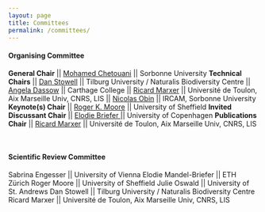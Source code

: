```yaml
---
layout: page
title: Committees
permalink: /committees/
--- 
```

 
#### Organising Committee   

**General Chair**       || [Mohamed Chetouani](mailto:mohamed.chetouani@sorbonne-universite.fr)          ||       Sorbonne University
**Technical Chairs**    || [Dan Stowell](mailto:dan.stowell@qmul.ac.uk)          ||       Tilburg University / Naturalis Biodiversity Centre
                        || [Angela Dassow](mailto:adassow@carthage.edu)          ||       Carthage College
                        || [Ricard Marxer](mailto:ricard.marxer@lis-lab.fr)      ||       Université de Toulon, Aix Marseille Univ, CNRS, LIS
                        || [Nicolas Obin](mailto:nicolas.obin@sorbonne-universite.fr)      ||      IRCAM, Sorbonne University   
**Keynote(s) Chair**    || [Roger K. Moore](mailto:r.k.moore@sheffield.ac.uk)    ||       University of Sheffield
**Invited Discussant Chair**         || [Elodie Briefer ](mailto:julian.hough@qmul.ac.uk)        ||      University of Copenhagen
**Publications Chair**  || [Ricard Marxer](mailto:ricard.marxer@lis-lab.fr)      ||       Université de Toulon, Aix Marseille Univ, CNRS, LIS
 




<br/>  
  
#### Scientific Review Committee

Sabrina Engesser   ||   University of Vienna 
Elodie Mandel-Briefer     ||    ETH Zürich
Roger Moore        ||    University of Sheffield
Julie Oswald       ||    University of St. Andrews
Dan Stowell        ||    Tilburg University / Naturalis Biodiversity Centre
Ricard Marxer      ||    Université de Toulon, Aix Marseille Univ, CNRS, LIS

<br/>  
  
<!-- #### Local Arrangements Team -->


